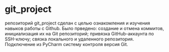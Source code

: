 # git_project
репозиторий git_project сделан с целью ознакомления и изучения навыков работы с Github.
Было прведено: создание и отмена коммитов, инициализация их на Git репозиторий;
привязка GitHub-аккаунта по SSH-ключу;
связка локального и удаленного репозитория. Подключение из PyCharm систему контроля версия Git.
